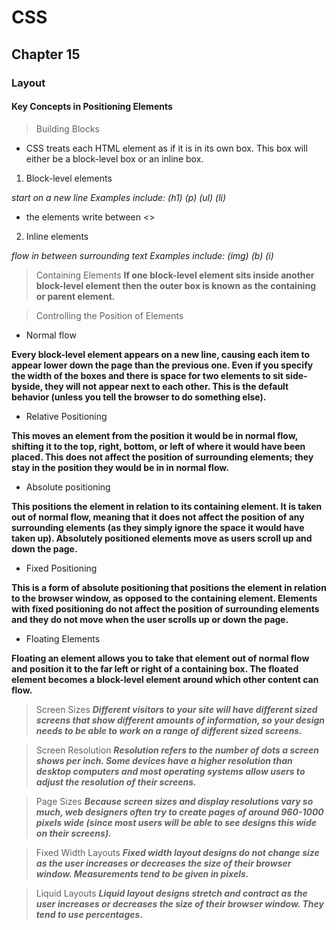 # CSS 

## Chapter 15 

### Layout

#### Key Concepts in Positioning Elements 

> Building Blocks 
* CSS treats each HTML element as if it is in its
own box. This box will either be a block-level
box or an inline box. 

1. Block-level elements

*start on a new line
Examples include:
(h1) (p) (ul) (li)* 

* the elements write between <> 

2. Inline elements

*flow in between
surrounding text
Examples include:
(img) (b) (i)* 

> Containing Elements 
**If one block-level element sits inside another
block-level element then the outer box is
known as the containing or parent element.** 

> Controlling the Position of Elements 
* Normal flow 

**Every block-level element
appears on a new line, causing
each item to appear lower down
the page than the previous one.
Even if you specify the width
of the boxes and there is space
for two elements to sit side-byside,
they will not appear next
to each other. This is the default
behavior (unless you tell the
browser to do something else).** 

* Relative Positioning 

**This moves an element from the
position it would be in normal
flow, shifting it to the top, right,
bottom, or left of where it
would have been placed. This
does not affect the position of
surrounding elements; they stay
in the position they would be in
in normal flow.** 

* Absolute positioning 

**This positions the element
in relation to its containing
element. It is taken out of
normal flow, meaning that it
does not affect the position
of any surrounding elements
(as they simply ignore the
space it would have taken up).
Absolutely positioned elements
move as users scroll up and
down the page.** 

* Fixed Positioning 

**This is a form of absolute
positioning that positions
the element in relation to the
browser window, as opposed
to the containing element.
Elements with fixed positioning
do not affect the position of
surrounding elements and they
do not move when the user
scrolls up or down the page.** 

* Floating Elements 

**Floating an element allows
you to take that element out
of normal flow and position
it to the far left or right of a
containing box. The floated
element becomes a block-level
element around which other
content can flow.** 

> Screen Sizes 
***Different visitors to your site will have different sized screens that show
different amounts of information, so your design needs to be able to
work on a range of different sized screens.*** 

> Screen Resolution 
***Resolution refers to the number of dots a screen shows per inch. Some
devices have a higher resolution than desktop computers and most
operating systems allow users to adjust the resolution of their screens.*** 

> Page Sizes 
***Because screen sizes and display resolutions vary so much, web
designers often try to create pages of around 960-1000 pixels wide
(since most users will be able to see designs this wide on their screens).*** 

> Fixed Width Layouts 
***Fixed width layout
designs do not
change size as the
user increases
or decreases
the size of their
browser window.
Measurements tend
to be given in pixels.*** 

> Liquid Layouts 
***Liquid layout designs
stretch and contract
as the user increases
or decreases the
size of their browser
window. They tend to
use percentages.*** 